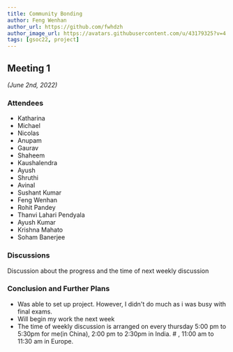 ```yaml
---
title: Community Bonding
author: Feng Wenhan
author_url: https://github.com/fwhdzh
author_image_url: https://avatars.githubusercontent.com/u/43179325?v=4
tags: [gsoc22, project]
---
```


<!--
SPDX-License-Identifier: CC-BY-SA-4.0

SPDX-FileCopyrightText: 2022 Feng Wenhan <@gmail.com>
-->

## Meeting 1
*(June 2nd, 2022)*

<!--truncate-->

### Attendees

- Katharina
- Michael
- Nicolas
- Anupam
- Gaurav
- Shaheem
- Kaushalendra
- Ayush
- Shruthi
- Avinal
- Sushant Kumar
- Feng Wenhan
- Rohit Pandey
- Thanvi Lahari Pendyala
- Ayush Kumar
- Krishna Mahato
- Soham Banerjee

### Discussions

Discussion about the progress and the time of next weekly discussion

### Conclusion and Further Plans

- Was able to set up project. However, I didn't do much as i was busy with final exams.
- Will begin my work the next week
- The time of weekly discussion is arranged on every thursday 5:00 pm to 5:30pm for me(in China), 2:00 pm to 2:30pm in India. # , 11:00 am to 11:30 am in Europe.
